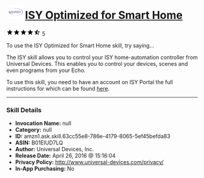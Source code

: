 # &nbsp;<img src="skill_icon" alt="ISY Optimized for Smart Home icon" width="36"> [ISY Optimized for Smart Home](http://alexa.amazon.com/#skills/amzn1.ask.skill.63cc55e8-786e-4179-8065-5ef45befda83)
![4.6 stars](../../images/ic_star_black_18dp_1x.png)![4.6 stars](../../images/ic_star_black_18dp_1x.png)![4.6 stars](../../images/ic_star_black_18dp_1x.png)![4.6 stars](../../images/ic_star_black_18dp_1x.png)![4.6 stars](../../images/ic_star_half_black_18dp_1x.png) 5

To use the ISY Optimized for Smart Home skill, try saying...

The ISY skill allows you to control your ISY home-automation controller from Universal Devices. This enables you to control your devices, scenes and even programs from your Echo. 

To use this skill, you need to have an account on ISY Portal the full instructions for which can be found  <a href="http://wiki.universal-devices.com/index.php?title=Main_Page#ISY_Portal.2FAmazon_Echo.2FIFTTT">here</a>.

***

### Skill Details

* **Invocation Name:** null
* **Category:** null
* **ID:** amzn1.ask.skill.63cc55e8-786e-4179-8065-5ef45befda83
* **ASIN:** B01EIUD7LQ
* **Author:** Universal Devices, Inc.
* **Release Date:** April 26, 2016 @ 15:16:04
* **Privacy Policy:** http://www.universal-devices.com/privacy/
* **In-App Purchasing:** No
